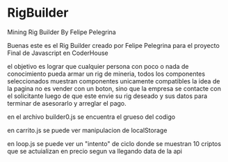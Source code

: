 # RigBuilder
Mining Rig Builder By Felipe Pelegrina


Buenas este es el Rig Builder creado por Felipe Pelegrina para el proyecto Final de Javascript en CoderHouse


el objetivo es lograr que cualquier persona con poco o nada de conocimiento pueda armar un rig de mineria, todos los componentes seleccionados muestran componentes unicamente compatibles
la idea de la pagina no es vender con un boton, sino que la empresa se contacte con el solicitante luego de que este envie su rig deseado y sus datos para terminar de asesorarlo  y arreglar el pago.

en el archivo builder0.js se encuentra el grueso del codigo

en carrito.js se puede ver manipulacion de localStorage

en loop.js se puede ver un "intento" de ciclo donde se muestran 10 criptos que se actuializan en precio segun va llegando data de la api
